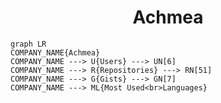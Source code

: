 <h1 align="center">Achmea</h1>

```mermaid
graph LR
COMPANY_NAME{Achmea}
COMPANY_NAME ---> U{Users} ---> UN[6]
COMPANY_NAME ---> R{Repositories} ---> RN[51]
COMPANY_NAME ---> G{Gists} ---> GN[7]
COMPANY_NAME ---> ML{Most Used<br>Languages}
```

